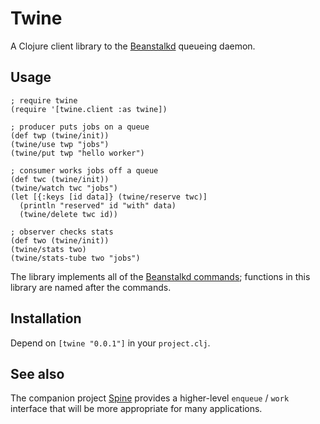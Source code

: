 # Twine

A Clojure client library to the [Beanstalkd](http://kr.github.com/beanstalkd/) queueing daemon.


## Usage

    ; require twine
    (require '[twine.client :as twine])

    ; producer puts jobs on a queue
    (def twp (twine/init))
    (twine/use twp "jobs")
    (twine/put twp "hello worker")
    
    ; consumer works jobs off a queue
    (def twc (twine/init))
    (twine/watch twc "jobs")
    (let [{:keys [id data]} (twine/reserve twc)]
      (println "reserved" id "with" data)
      (twine/delete twc id))

    ; observer checks stats
    (def two (twine/init))
    (twine/stats two)
    (twine/stats-tube two "jobs")

The library implements all of the [Beanstalkd commands](https://github.com/kr/beanstalkd/blob/v1.3/doc/protocol.txt); functions in this library are named after the commands.

## Installation

Depend on `[twine "0.0.1"]` in your `project.clj`.


## See also

The companion project [Spine](https://github.com/mmcgrana/spine) provides a higher-level `enqueue` / `work` interface that will be more appropriate for many applications.
